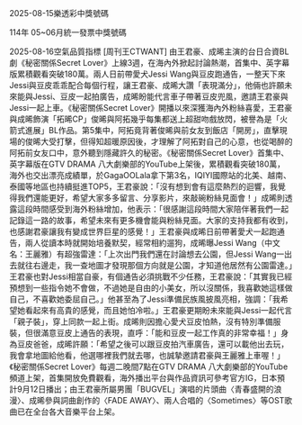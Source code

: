 
2025-08-15樂透彩中獎號碼

                                
114年 05~06月統一發票中獎號碼
                             
2025-08-16空氣品質指標
                              [周刊王CTWANT] 由王君豪、成晞主演的台日合資BL劇《秘密關係Secret Lover》上線3週，在海內外掀起討論熱潮，首集中、英字幕版累積觀看突破180萬。兩人日前帶愛犬Jessi Wang與豆皮跑通告，一整天下來Jessi與豆皮乖乖配合每個行程，讓王君豪、成晞大讚「表現滿分」，他倆也許願未來能與Jessi、豆皮一起拍廣告，成晞盼能代言車子帶著豆皮兜風，邀請王君豪與Jessi一起上車。《秘密關係Secret Lover》開播以來深獲海內外粉絲喜愛，王君豪與成晞飾演「拓晞CP」俊晞與阿拓幾乎每集都送上超甜吻戲放閃，被譽為是「火箭式進展」BL作品。第5集中，阿拓竟背著俊晞與前女友到飯店「開房」，直擊現場的俊晞大受打擊，但得知超暖原因後，才理解了阿拓對自己的心意，也從喝醉的阿拓前女友口中，意外聽到隱藏許久的秘密。《秘密關係Secret Lover》首集中、英字幕版在GTV DRAMA 八大劇樂部的YouTube上架後，累積觀看突破180萬，海外也交出漂亮成績單，於GagaOOLala拿下第3名，IQIYI國際站的北美、越南、泰國等地區也持續挺進TOP5，王君豪說：「沒有想到會有這麼熱烈的迴響，我覺得我們還能更好，希望大家多多留言、分享影片，來敲碗粉絲見面會！」成晞則透露這段時間感受到海外粉絲增加，他表示：「很感謝這段時間大家陪伴著我們一起記錄這一路的故事，希望未來有更多機會能與粉絲見面。大家的支持我都有收到，也感謝君豪讓我有變成世界巨星的感覺！」王君豪與成晞日前帶著愛犬一起跑通告，兩人從讀本時就開始培養默契，經常相約遛狗，成晞曝Jessi Wang（中文名：王麗雅）有超強雷達：「上次出門我們還在討論想去公園，但Jessi Wang一出去就往右邊走，我一查地圖才發現那個方向就是公園，才知道他居然有公園雷達。」王君豪也對Jessi相當自豪，有個通告必須挑戰不少任務，王君豪說：「其實我已經預想到一些指令她不會做，不過她是自由的小美女，所以沒關係，我喜歡她這樣做自己，不喜歡她委屈自己。」他甚至為了Jessi準備民族風披風亮相，強調：「我希望她看起來有高貴的感覺，而且她怕冷啦。」王君豪更期盼未來能與Jessi一起代言「親子裝」，穿上同款一起上街。成晞則因擔心愛犬豆皮怕熱，沒有特別準備服裝，但很滿意豆皮上通告的表現，直呼：「能和豆皮一起工作真的非常幸福！」身為豆皮爸爸，成晞許願：「希望之後可以跟豆皮拍汽車廣告，還可以載他出去玩，我會拿地圖給他看，他選哪裡我們就去哪，也誠摯邀請君豪與王麗雅上車喔！」《秘密關係Secret Lover》每週二晚間7點在GTV DRAMA 八大劇樂部的YouTube頻道上架，首集開放免費觀看，海外播出平台與作品資訊可參考官方IG，日本預計9月12日播出；由王君豪所屬男團「BUGVEL」演唱的片頭曲〈青春盛開的浪漫〉、成晞參與詞曲創作的〈FADE AWAY〉、兩人合唱的〈Sometimes〉等OST歌曲已在全台各大音樂平台上架。